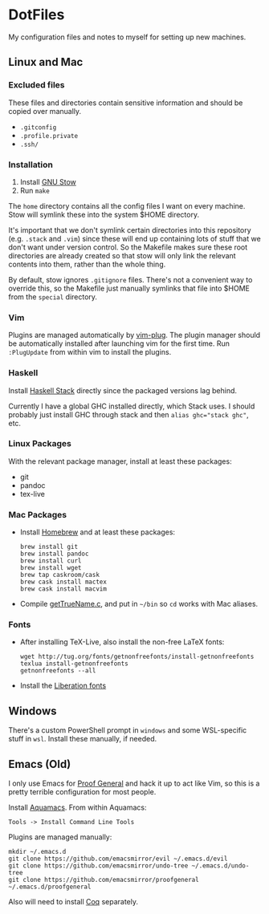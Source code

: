 # DotFiles

My configuration files and notes to myself for setting up new machines.


## Linux and Mac

### Excluded files

These files and directories contain sensitive information and should be copied
over manually.

 * `.gitconfig`
 * `.profile.private`
 * `.ssh/`

### Installation

 1. Install [GNU Stow](https://www.gnu.org/software/stow/)
 2. Run `make`

The `home` directory contains all the config files I want on every machine.
Stow will symlink these into the system \$HOME directory.

It's important that we don't symlink certain directories into this repository
(e.g. `.stack` and `.vim`) since these will end up containing lots of stuff
that we don't want under version control. So the Makefile makes sure these root
directories are already created so that stow will only link the relevant
contents into them, rather than the whole thing.

By default, stow ignores `.gitignore` files. There's not a convenient way to
override this, so the Makefile just manually symlinks that file into \$HOME
from the `special` directory.

### Vim

Plugins are managed automatically by [vim-plug](https://github.com/junegunn/vim-plug).
The plugin manager should be automatically installed after launching vim for
the first time. Run `:PlugUpdate` from within vim to install the plugins.

### Haskell

Install [Haskell Stack](https://docs.haskellstack.org/en/stable/README/)
directly since the packaged versions lag behind.

Currently I have a global GHC installed directly, which Stack uses. I should
probably just install GHC through stack and then `alias ghc="stack ghc"`, etc.

### Linux Packages

With the relevant package manager, install at least these packages:
 * git
 * pandoc
 * tex-live

### Mac Packages

 * Install [Homebrew](http://brew.sh/) and at least these packages:

   ```
   brew install git
   brew install pandoc
   brew install curl
   brew install wget
   brew tap caskroom/cask
   brew cask install mactex
   brew cask install macvim
   ```

 * Compile [getTrueName.c](http://hints.macworld.com/dlfiles/getTrueName.txt),
   and put in `~/bin` so `cd` works with Mac aliases.

### Fonts

 * After installing TeX-Live, also install the non-free LaTeX fonts:

   ```
   wget http://tug.org/fonts/getnonfreefonts/install-getnonfreefonts
   texlua install-getnonfreefonts
   getnonfreefonts --all
   ```

 * Install the [Liberation fonts](https://fedorahosted.org/liberation-fonts/)


## Windows

There's a custom PowerShell prompt in `windows` and some WSL-specific stuff in
`wsl`. Install these manually, if needed.


## Emacs (Old)

I only use Emacs for [Proof General](http://proofgeneral.inf.ed.ac.uk/) and
hack it up to act like Vim, so this is a pretty terrible configuration for most
people.

Install [Aquamacs](http://aquamacs.org/). From within Aquamacs:

    Tools -> Install Command Line Tools

Plugins are managed manually:

    mkdir ~/.emacs.d
    git clone https://github.com/emacsmirror/evil ~/.emacs.d/evil
    git clone https://github.com/emacsmirror/undo-tree ~/.emacs.d/undo-tree
    git clone https://github.com/emacsmirror/proofgeneral ~/.emacs.d/proofgeneral

Also will need to install [Coq](http://coq.inria.fr/) separately.

